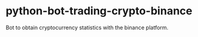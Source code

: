 # python-bot-trading-crypto-binance
Bot to obtain cryptocurrency statistics with the binance platform.

